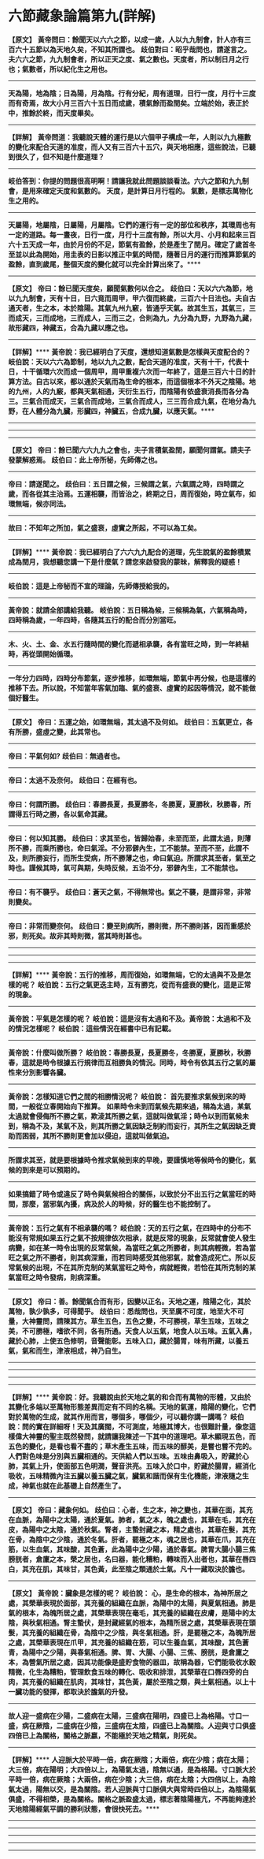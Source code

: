 # 六節藏象論篇第九(詳解)

**【原文】**
**黃帝問曰：餘聞天以六六之節，以成一歲，人以九九制會，計人亦有三百六十五節以為天地久矣，不知其所謂也。**
**歧伯對曰：昭乎哉問也，請遂言之。夫六六之節，九九制會者，所以正天之度、氣之數也。天度者，所以制日月之行也；氣數者，所以紀化生之用也。**
****
**天為陽，地為陰；日為陽，月為陰。行有分紀，周有道理，日行一度，月行十三度而有奇焉，故大小月三百六十五日而成歲，積氣餘而盈閏矣。立端於始，表正於中，推餘於終，而天度畢矣。**
****
**【詳解】**
**黃帝問道：我聽說天體的運行是以六個甲子構成一年，人則以九九極數的變化來配合天道的准度，而人又有三百六十五穴，與天地相應，這些說法，已聽到很久了，但不知是什麼道理？**
****
**岐伯答到：你提的問題很高明啊！請讓我就此問題談談看法。六六之節和九九制會，是用來確定天度和氣數的。**
**天度，是計算日月行程的。**
**氣數，是標志萬物化生之用的。**
****
**天屬陽，地屬陰，日屬陽，月屬陰。它們的運行有一定的部位和秩序，其環周也有一定的道路。每一晝夜，日行一度，月行十三度有餘，所以大月、小月和起來三百六十五天成一年，由於月份的不足，節氣有盈餘，於是產生了閏月。確定了歲首冬至並以此為開始，用圭表的日影以推正中氣的時間，隨著日月的運行而推算節氣的盈餘，直到歲尾，整個天度的變化就可以完全計算出來了。******
****
**【原文】**
**帝曰：餘已聞天度矣，願聞氣數何以合之。**
**歧伯曰：天以六六為節，地以九九制會，天有十日，日六竟而周甲，甲六復而終歲，三百六十日法也。夫自古通天者，生之本，本於陰陽。其氣九州九竅，皆通乎天氣。故其生五，其氣三，三而成天，三而成地，三而成人，三而三之，合則為九，九分為九野，九野為九藏，故形藏四，神藏五，合為九藏以應之也。**
****
**【詳解】******
**黃帝說：我已經明白了天度，還想知道氣數是怎樣與天度配合的？**
**岐伯說：天以六六為節制，地以九九之數，配合天道的准度，天有十干，代表十日，十干循環六次而成一個周甲，周甲重複六次而一年終了，這是三百六十日的計算方法。自古以來，都以通於天氣而為生命的根本，而這個根本不外天之陰陽。地的九州，人的九竅，都與天氣相通，天衍生五行，而陰陽有依盛衰消長而各分為三。三氣合而成天，三氣合而成地，三氣合而成人，三三而合成九氣，在地分為九野，在人體分為九臟，形臟四，神臟五，合成九臟，以應天氣。******
****
****
****
**【原文】**
**帝曰：餘已聞六六九九之會也，夫子言積氣盈閏，願聞何謂氣。請夫子發蒙解惑焉。**
**歧伯曰：此上帝所秘，先師傳之也。**
****
**帝曰：請遂聞之。**
**歧伯曰：五日謂之候，三候謂之氣，六氣謂之時，四時謂之歲，而各從其主治焉。五運相襲，而皆治之，終期之日，周而復始，時立氣布，如環無端，候亦同法。**
****
**故曰：不知年之所加，氣之盛衰，虛實之所起，不可以為工矣。**
****
**【詳解】******
**黃帝說：我已經明白了六六九九配合的道理，先生說氣的盈餘積累成為閏月，我想聽您講一下是什麼氣？請您來啟發我的蒙昧，解釋我的疑惑！**
****
**岐伯說：這是上帝秘而不宣的理論，先師傳授給我的。**
****
**黃帝說：就請全部講給我聽。**
**岐伯說：五日稱為候，三候稱為氣，六氣稱為時，四時稱為歲，一年四時，各隨其五行的配合而分別當旺。**
****
**木、火、土、金、水五行隨時間的變化而遞相承襲，各有當旺之時，到一年終結時，再從頭開始循環。**
****
**一年分力四時，四時分布節氣，逐步推移，如環無端，節氣中再分候，也是這樣的推移下去。所以說，不知當年客氣加臨、氣的盛衰、虛實的起因等情況，就不能做個好醫生。**
****
**【原文】**
**帝曰：五運之始，如環無端，其太過不及何如。**
**歧伯曰：五氣更立，各有所勝，盛虛之變，此其常也。**
****
**帝曰：平氣何如?**
**歧伯曰：無過者也。**
****
**帝曰：太過不及奈何。**
**歧伯曰：在經有也。**
****
**帝曰：何謂所勝。**
**歧伯曰：春勝長夏，長夏勝冬，冬勝夏，夏勝秋，秋勝春，所謂得五行時之勝，各以氣命其藏。**
****
**帝曰：何以知其勝。**
**歧伯曰：求其至也，皆歸始春，未至而至，此謂太過，則薄所不勝，而乘所勝也，命曰氣淫。不分邪僻內生，工不能禁。至而不至，此謂不及，則所勝妄行，而所生受病，所不勝薄之也，命曰氣迫。所謂求其至者，氣至之時也。謹候其時，氣可與期，失時反候，五治不分，邪僻內生，工不能禁也。**
****
**帝曰：有不襲乎。**
**歧伯曰：蒼天之氣，不得無常也。氣之不襲，是謂非常，非常則變矣。**
****
**帝曰：非常而變奈何。**
**歧伯曰：變至則病所，勝則微，所不勝則甚，因而重感於邪，則死矣。故非其時則微，當其時則甚也。**
****
****
****
**【詳解】******
**黃帝說：五行的推移，周而復始，如環無端，它的太過與不及是怎樣的呢？**
**岐伯說：五行之氣更迭主時，互有勝克，從而有盛衰的變化，這是正常的現象。**
****
**黃帝說：平氣是怎樣的呢？**
**岐伯說：這是沒有太過和不及。黃帝說：太過和不及的情況怎樣呢？**
**岐伯說：這些情況在經書中已有記載。**
****
**黃帝說：什麼叫做所勝？**
**岐伯說：春勝長夏，長夏勝冬，冬勝夏，夏勝秋，秋勝春，這就是時令根據五行規律而互相勝負的情況。同時，時令有依其五行之氣的屬性來分別影響各臟。**
****
**黃帝說：怎樣知道它們之間的相勝情況呢？**
**岐伯說：**
**首先要推求氣候到來的時間，一般從立春開始向下推算。**
**如果時令未到而氣候先期來過，稱為太過，某氣太過就會侵侮所不勝之氣，欺淩其所勝之氣，這就叫做氣淫；時令以到而氣候未到，稱為不及，某氣不及，則其所勝之氣因缺乏制約而妄行，其所生之氣因缺乏資助而困弱，其所不勝則更會加以侵迫，這就叫做氣迫。**
****
**所謂求其至，就是要根據時令推求氣候到來的早晚，要謹慎地等候時令的變化，氣候的到來是可以預期的。**
****
**如果搞錯了時令或違反了時令與氣候相合的關係，以致於分不出五行之氣當旺的時間，那麼，當邪氣內擾，病及於人的時候，好的醫生也不能控制了。**
****
**黃帝說：五行之氣有不相承襲的嗎？**
**岐伯說：天的五行之氣，在四時中的分布不能沒有常規如果五行之氣不按規律依次相承，就是反常的現象，反常就會使人發生病變，如在某一時令出現的反常氣候，為當旺之氣之所勝者，則其病輕微，若為當旺之氣之所不勝者，則其病深重，而若同時感受其他邪氣，就會造成死亡。所以反常氣候的出現，不在其所克制的某氣當旺之時令，病就輕微，若恰在其所克制的某氣當旺之時令發病，則病深重。**
****
**【原文】**
**帝曰：善。餘聞氣合而有形，因變以正名。天地之運，陰陽之化，其於萬物，孰少孰多，可得聞乎。**
**歧伯曰：悉哉問也，天至廣不可度，地至大不可量，大神靈問，請陳其方。草生五色，五色之變，不可勝視，草生五味，五味之美，不可勝極，嗜欲不同，各有所通。天食人以五氣，地食人以五味。五氣入鼻，藏於心肺，上使五色修明，音聲能彰。五味入口，藏於腸胃，味有所藏，以養五氣，氣和而生，津液相成，神乃自生。**
****
****
****
****
**【詳解】******
**黃帝說：好。我聽說由於天地之氣的和合而有萬物的形體，又由於其變化多端以至萬物形態差異而定有不同的名稱。天地的氣運，陰陽的變化，它們對於萬物的生成，就其作用而言，哪個多，哪個少，可以聽你講一講嗎？**
**岐伯說：問的實在詳細呀！天及其廣闊，不可測度，地極其博大，也很難計量，像您這樣偉大神靈的聖主既然發問，就請讓我陳述一下其中的道理吧。草木顯現五色，而五色的變化，是看也看不盡的；草木產生五味，而五味的醇美，是嘗也嘗不完的。人們對色味是分別與五臟相通的。天供給人們以五味。五味由鼻吸入，貯藏於心肺，其氣上升，使面部五色明潤，聲音洪亮。五味入於口中，貯藏於腸胃，經消化吸收，五味精微內注五臟以養五臟之氣，臟氣和諧而保有生化機能，津液隨之生成，神氣也就在此基礎上自然產生了。**
****
**【原文】**
**帝曰：藏象何如。**
**歧伯曰：心者，生之本，神之變也，其華在面，其充在血脈，為陽中之太陽，通於夏氣。肺者，氣之本，魄之處也，其華在毛，其充在皮，為陽中之太陰，通於秋氣。腎者，主蟄封藏之本，精之處也，其華在髮，其充在骨，為陰中之少陰，通於冬氣。肝者，罷極之本，魂之居也，其華在爪，其充在筋，以生血氣，其味酸，其色蒼，此為陽中之少陽，通於春氣。脾胃大腸小腸三焦膀胱者，倉廩之本，榮之居也，名曰器，能化糟粕，轉味而入出者也，其華在唇四白，其充在肌，其味甘，其色黃，此至陰之類通於土氣。凡十一藏取決於膽也。**
****
**【原文】**
**黃帝說：臟象是怎樣的呢？**
**岐伯說：**
**心，是生命的根本，為神所居之處，其榮華表現於面部，其充養的組織在血脈，為陽中的太陽，與夏氣相通。肺是氣的根本，為魄所居之處，其榮華表現在毫毛，其充養的組織在皮膚，是陽中的太陰，與秋氣相通。腎主蟄伏，是封藏經氣的根本，為精所居之處，其榮華表現在頭髮，其充養的組織在骨，為陰中之少陰，與冬氣相通。肝，是罷極之本，為魄所居之處，其榮華表現在爪甲，其充養的組織在筋，可以生養血氣，其味酸，其色蒼青，為陽中之少陽，與春氣相通。脾、胃、大腸、小腸、三焦、膀胱，是倉廩之本，為營氣所居之處，因其功能像是盛貯食物的器皿，故稱為器，它們能吸收水穀精微，化生為糟粕，管理飲食五味的轉化、吸收和排泄，其榮華在口唇四旁的白肉，其充養的組織在肌肉，其味甘，其色黃，屬於至陰之類，與土氣相通。以上十一臟功能的發揮，都取決於膽氣的升發。**
****
**故人迎一盛病在少陽，二盛病在太陽，三盛病在陽明，四盛已上為格陽。寸口一盛，病在厥陰，二盛病在少陰，三盛病在太陰，四盛已上為關陰。人迎與寸口俱盛四倍已上為關格，關格之脈嬴，不能極於天地之精氣，則死矣。**
****
**【詳解】******
**人迎脈大於平時一倍，病在厥陰；大兩倍，病在少陰；病在太陽；大三倍，病在陽明；大四倍以上，為陽氣太過，陰無以通，是為格陽。寸口脈大於平時一倍，病在厥陰；大兩倍，病在少陰；大三倍，病在太陰；大四倍以上，為陰氣太過，陽無以交，是為關陰。若人迎脈與寸口脈俱大與常時四倍以上，為陰陽氣俱盛，不得相榮，是為關格。關格之脈盈盛太過，標志著陰陽極亢，不再能夠達於天地陰陽經氣平調的勝利狀態，會很快死去。******
****
****
****
****
****


